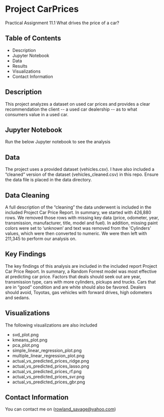 # Project CarPrices
Practical Assignment 11.1 What drives the price of a car?

## Table of Contents 
- Description
- Jupyter Notebook 
- Data
- Results 
- Visualizations
- Contact Information

## Description
This project analyzes a dataset on used car prices and provides a clear recommendation the client -- a used car dealership -- as to what consumers value in a used car.

## Jupyter Notebook
Run the below Jupyter notebook to see the analysis

## Data
The project uses a provided dataset (vehicles.csv). I have also included a “cleaned” version of the dataset (vehicles_cleaned.csv) in this repo.  Ensure the data file is placed in the data directory.

## Data Cleaning 
A full description of the “cleaning” the data underwent is included in the included Project Car Price Report.
 In summary, we started with 426,880 rows. We removed those rows with missing key data (price, odometer, year, transmission, manufacturer, title, model and fuel). In addition, missing paint colors were set to ‘unknown’ and text was removed from the 'Cylinders' values, which were then converted to numeric. We were then left with 211,345 to perform our analysis on.

## Key Findings
The key findings of this analysis are included in the included report Project Car Price Report. 
In summary, a Random Forrest model was most effective at predicting car price. Factors that deals should seek out are year, transmission type, cars with more cylinders, pickups and trucks. Cars that are in “good” condition and are white should also be favored.
Dealers should avoid, Toyotas, gas vehicles with forward drives, high odometers and sedans. 

## Visualizations
The following visualizations are also included
-	svd_plot.png
-	kmeans_plot.png
-	pca_plot.png
-	simple_linear_regression_plot.png
-	multiple_linear_regression_plot.png
-	actual_vs_predicted_prices_ridge.png
-	actual_vs_predicted_prices_lasso.png
-	actual_vs_predicted_prices_rf.png
-	actual_vs_predicted_prices_svr.png
-	actual_vs_predicted_prices_gbr.png

## Contact Information
You can contact me on (rowland_savage@yahoo.com)

